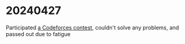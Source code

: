 <head><meta name="viewport" content="width=device-width, initial-scale=1.0, user-scalable=yes" /></head>

# 20240427

Participated [a Codeforces contest](https://codeforces.com/contest/1966/standings/participant/180418483#p180418483), couldn\'t solve any problems, and passed out due to fatigue
